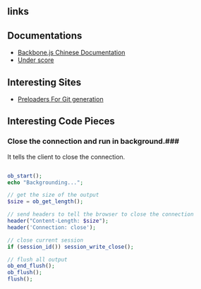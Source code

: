 links
-------------

## Documentations

* [Backbone.js Chinese Documentation](https://www.css88.com/doc/backbone/#Model-escape)
* [Under score](https://underscorejs.org/#template)

## Interesting Sites

* [Preloaders For Git generation](https://icons8.com/preloaders/)

## Interesting Code Pieces


### Close the connection and run in background.###

It tells the client to close the connection.

```php

ob_start();
echo "Backgrounding...";

// get the size of the output
$size = ob_get_length();

// send headers to tell the browser to close the connection
header("Content-Length: $size");
header('Connection: close');

// close current session
if (session_id()) session_write_close();

// flush all output
ob_end_flush();
ob_flush();
flush();

```
